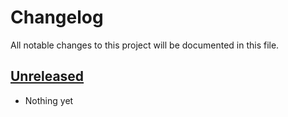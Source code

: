 # Changelog

All notable changes to this project will be documented in this file.

## [Unreleased](https://github.com/laravel/wayfinder/compare/v0.1.0...HEAD)

-   Nothing yet
